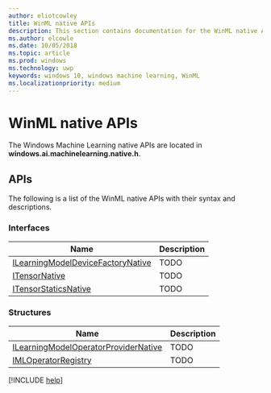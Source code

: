 ```yaml
---
author: eliotcowley
title: WinML native APIs
description: This section contains documentation for the WinML native APIs.
ms.author: elcowle
ms.date: 10/05/2018
ms.topic: article
ms.prod: windows
ms.technology: uwp
keywords: windows 10, windows machine learning, WinML
ms.localizationpriority: medium
---
```


# WinML native APIs

The Windows Machine Learning native APIs are located in **windows.ai.machinelearning.native.h**.

## APIs

The following is a list of the WinML native APIs with their syntax and descriptions.

### Interfaces

| Name | Description |
|------|-------------|
| [ILearningModelDeviceFactoryNative](native-apis/ILearningModelDeviceFactoryNative.md) | TODO |
| [ITensorNative](native-apis/ITensorNative.md) | TODO |
| [ITensorStaticsNative]() | TODO |

### Structures

| Name | Description |
|------|-------------|
| [ILearningModelOperatorProviderNative]() | TODO |
| [IMLOperatorRegistry]() | TODO |

[!INCLUDE [help](includes/get-help.md)]